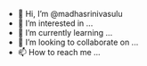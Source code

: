 - 👋 Hi, I’m @madhasrinivasulu
- 👀 I’m interested in ...
- 🌱 I’m currently learning ...
- 💞️ I’m looking to collaborate on ...
- 📫 How to reach me ...

<!---
madhasrinivasulu/madhasrinivasulu is a ✨ special ✨ repository because its `README.md` (this file) appears on your GitHub profile.
You can click the Preview link to take a look at your changes.
--->
